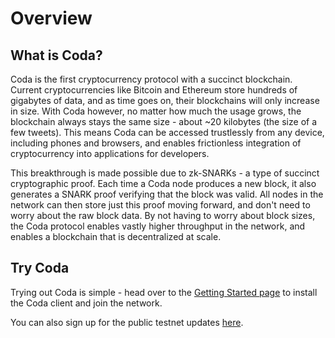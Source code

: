 # Overview

## What is Coda?

Coda is the first cryptocurrency protocol with a succinct blockchain. Current cryptocurrencies like Bitcoin and Ethereum store hundreds of gigabytes of data, and as time goes on, their blockchains will only increase in size. With Coda however, no matter how much the usage grows, the blockchain always stays the same size - about ~20 kilobytes (the size of a few tweets). This means Coda can be accessed trustlessly from any device, including phones and browsers, and enables frictionless integration of cryptocurrency into applications for developers.

This breakthrough is made possible due to zk-SNARKs - a type of succinct cryptographic proof. Each time a Coda node produces a new block, it also generates a SNARK proof verifying that the block was valid. All nodes in the network can then store just this proof moving forward, and don't need to worry about the raw block data. By not having to worry about block sizes, the Coda protocol enables vastly higher throughput in the network, and enables a blockchain that is decentralized at scale.

## Try Coda

Trying out Coda is simple - head over to the [Getting Started page](/docs/getting-started/) to install the Coda client and join the network.

You can also sign up for the public testnet updates [here](https://bit.ly/TestnetForm).
